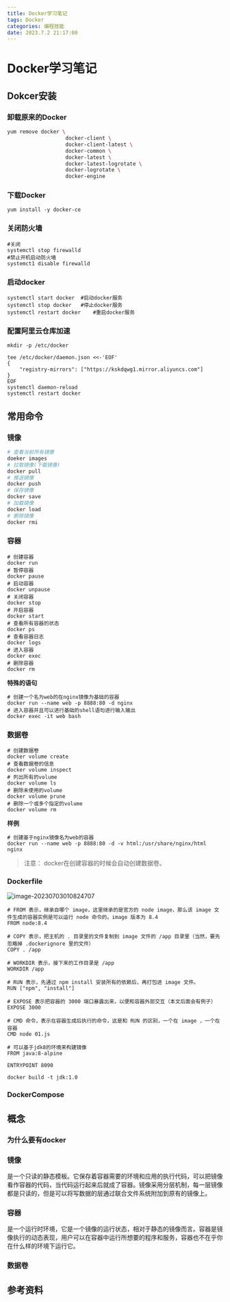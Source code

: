```yaml
---
title: Docker学习笔记
tags: Docker
categories: 编程技能
date: 2023.7.2 21:17:00
---
```




# Docker学习笔记



## Dokcer安装

### 卸载原来的Docker

```bash
yum remove docker \
                   docker-client \
                   docker-client-latest \
                   docker-common \
                   docker-latest \
                   docker-latest-logrotate \
                   docker-logrotate \
                   docker-engine
```

### 下载Docker

```
yum install -y docker-ce
```

### 关闭防火墙

```
#关闭
systemctl stop firewalld
#禁止开机启动防火墙 
systemct1 disable firewalld
```

### 启动docker

```
systemctl start docker	#启动docker服务
systemctl stop docker	#停止docker服务
systemctl restart docker	#重启docker服务
```

### 配置阿里云仓库加速

```shell
mkdir -p /etc/docker

tee /etc/docker/daemon.json <<-'EOF'
{
	"registry-mirrors": ["https://kskdqwg1.mirror.aliyuncs.com"]
}
EOF
systemctl daemon-reload
systemctl restart docker
```



## 常用命令

### 镜像

```dockerfile
# 查看当前所有镜像
doeker images
# 拉取镜像(下载镜像)
docker pull
# 推送镜像
docker push
# 保存镜像
docker save
# 加载镜像
docker load
# 删除镜像
docker rmi
```
### 容器
```
# 创建容器
docker run 
# 暂停容器
docker pause
# 启动容器
docker unpause
# 关闭容器
docker stop 
# 开启容器
docker start
# 查看所有容器的状态
docker ps
# 查看容器日志
docker logs
# 进入容器
docker exec
# 删除容器
docker rm 
```

**特殊的语句**

```
# 创建一个名为web的在nginx镜像为基础的容器
docker run --name web -p 8888:80 -d nginx 
# 进入容器并且可以进行基础的shell语句进行输入输出
docker exec -it web bash
```

### 数据卷

```
# 创建数据卷
docker volume create
# 查看数据卷的信息
docker volume inspect
# 列出所有的volume
docker volume ls
# 删除未使用的volume
docker volume prune
# 删除一个或多个指定的volume
docker volume rm
```

**样例**

```
# 创建基于nginx镜像名为web的容器
docker run --name web -p 8888:80 -d -v html:/usr/share/nginx/html nginx
```

> 注意： docker在创建容器的时候会自动创建数据卷。

### Dockerfile

![image-20230703010824707](https://s2.loli.net/2023/07/03/pFz7x4cM65wje9S.png)

```
# FROM 表示，继承自哪个 image，这里继承的是官方的 node image，那么该 image 文件生成的容器实例是可以运行 node 命令的。image 版本为 8.4
FROM node:8.4

# COPY 表示，把主机的 . 目录里的文件复制到 image 文件的 /app 目录里（当然，要先忽略掉 .dockerignore 里的文件）
COPY . /app

# WORKDIR 表示，接下来的工作目录是 /app
WORKDIR /app

# RUN 表示，先通过 npm install 安装所有的依赖后，再打包进 image 文件。
RUN ["npm", "install"]

# EXPOSE 表示把容器的 3000 端口暴露出来，以便和容器外部交互（本文后面会有例子）
EXPOSE 3000

# CMD 命令，表示在容器生成后执行的命令，这是和 RUN 的区别，一个在 image ，一个在 容器
CMD node 01.js
```



```
# 可以基于jdk8的环境来构建镜像
FROM java:8-alpine

ENTRYPOINT 8090
```

```
docker build -t jdk:1.0
```

### DockerCompose

## 概念

### 为什么要有docker



### 镜像

是一个只读的静态模板。它保存着容器需要的环境和应用的执行代码，可以把镜像看作容器的代码，当代码运行起来后就成了容器。镜像采用分层机制，每一层镜像都是只读的，但是可以将写数据的层通过联合文件系统附加到原有的镜像上。

### 容器

是一个运行时环境，它是一个镜像的运行状态，相对于静态的镜像而言。容器是镜像执行的动态表现，用户可以在容器中运行所想要的程序和服务，容器也不在乎你在什么样的环境下运行它。

### 数据卷



## 参考资料

[1]: https://www.bilibili.com/video/BV1s54y1n7Ev/?spm_id_from=333.337.search-card.all.click&amp;vd_source=0433279976fad48ef00e33a4e0bdab91	"B站 Docker 10分钟快速入门Docker 10分钟快速入门"
[2]: https://www.bilibili.com/video/BV1LQ4y127n4?p=43&amp;vd_source=0433279976fad48ef00e33a4e0bdab91	"B站 黑马程序员SpringCloud+RabbitMQ+Docker+Redis+搜索+分布式，系统详解springcloud微服务技术栈课程"

[3]: https://zhuanlan.zhihu.com/p/365455200	"最新、最全、最详细的 Docker 学习笔记总结（2021最新版）"

